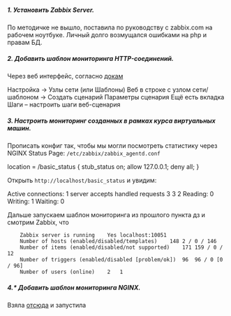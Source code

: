 ##### 1. Установить Zabbix Server.
По методичке не вышло, поставила по руководству с zabbix.com на рабочем ноутбуке. Личный долго возмущался ошибками на php и правам БД.

##### 2. Добавить шаблон мониторинга HTTP-соединений.
Через веб интерфейс, согласно [докам](https://www.zabbix.com/documentation/4.0/manual/web_monitoring)

Настройка → Узлы сети (или Шаблоны)
Веб в строке с узлом сети/шаблоном -> Создать сценарий
Параметры сценария
Ещё есть вкладка Шаги – настроить шаги веб-сценария

##### 3. Настроить мониторинг созданных в рамках курса виртуальных машин.

Прописать конфиг так, чтобы мы могли посмотреть статистику через NGINX Status Page:
`/etc/zabbix/zabbix_agentd.conf`

location = /basic_status {
    stub_status on;
    allow 127.0.0.1;
    deny all;
}

Открыть `http://localhost/basic_status` и увидим:

Active connections: 1 
server accepts handled requests
3 3 2 
Reading: 0 Writing: 1 Waiting: 0 

Дальше запускаем шаблон мониторинга из прошлого пункта дз и смотрим Zabbix, что 
```
    Zabbix server is running	Yes	localhost:10051
    Number of hosts (enabled/disabled/templates)	148	2 / 0 / 146
    Number of items (enabled/disabled/not supported)	171	159 / 0 / 12
    Number of triggers (enabled/disabled [problem/ok])	96	96 / 0 [0 / 96]
    Number of users (online)	2	1
```

##### 4.* Добавить шаблон мониторинга NGINX.
Взяла [отсюда](https://www.zabbix.com/integrations/nginx) и запустила
